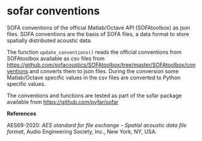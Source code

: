 # sofar conventions

 SOFA conventions of the official Matlab/Octave API (SOFAtoolbox) as json
 files. SOFA conventions are the basis of SOFA files, a data format to store
 spatially distributed acoustic data.

 The function `update_conventions()` reads the official conventions from
 SOFAtoolbox available as csv files from https://github.com/sofacoustics/SOFAtoolbox/tree/master/SOFAtoolbox/conventions
 and converts them to json files. During the conversion some Matlab/Octave
 specific values in the csv files are converted to Python specific values.

 The conventions and functions are tested as part of the sofar package available
 from https://github.com/pyfar/sofar

**References**

AES69-2020: *AES standard for file exchange - Spatial acoustic data file
format*, Audio Engineering Society, Inc., New York, NY, USA.
